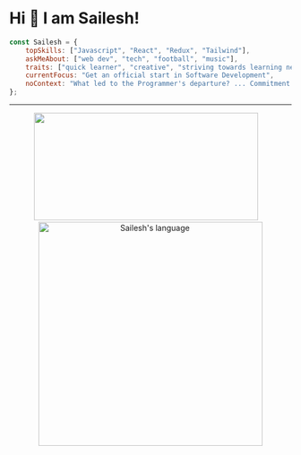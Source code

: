 # Hi 👋 I am Sailesh!

```javascript
const Sailesh = {
    topSkills: ["Javascript", "React", "Redux", "Tailwind"],
    askMeAbout: ["web dev", "tech", "football", "music"],
    traits: ["quick learner", "creative", "striving towards learning new things and improving myself every day"],
    currentFocus: "Get an official start in Software Development",
    noContext: "What led to the Programmer's departure? ... Commitment issues"
};
```

---
<p align="center">
<!--   <img src="https://github-readme-stats.vercel.app/api?username=SaileshMrzn&show_icons=true&theme=bear" width="400"> -->
  <img src="https://github-readme-streak-stats.herokuapp.com?user=SaileshMrzn&theme=dark&hide_border=false&layout=compact" height="192px" width="400">&nbsp;&nbsp;&nbsp;&nbsp;
  <img src="https://github-readme-stats.vercel.app/api/top-langs?username=SaileshMrzn&langs_count=10&show_icons=true&locale=en&layout=compact&theme=dark" alt="Sailesh's language" width="400"/>
</p>
